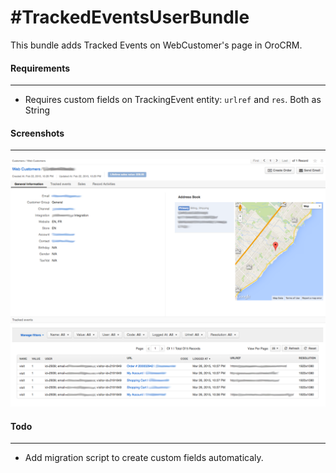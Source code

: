 #TrackedEventsUserBundle
========================

This bundle adds Tracked Events on WebCustomer's page in OroCRM.

#### Requirements
------------
- Requires custom fields on TrackingEvent entity: `urlref` and `res`. Both as String  


#### Screenshots
------------
![Configuration](Resources/public/img/web-customers-page-with-tracked-events.png)


#### Todo
------------
- Add migration script to create custom fields automaticaly.
